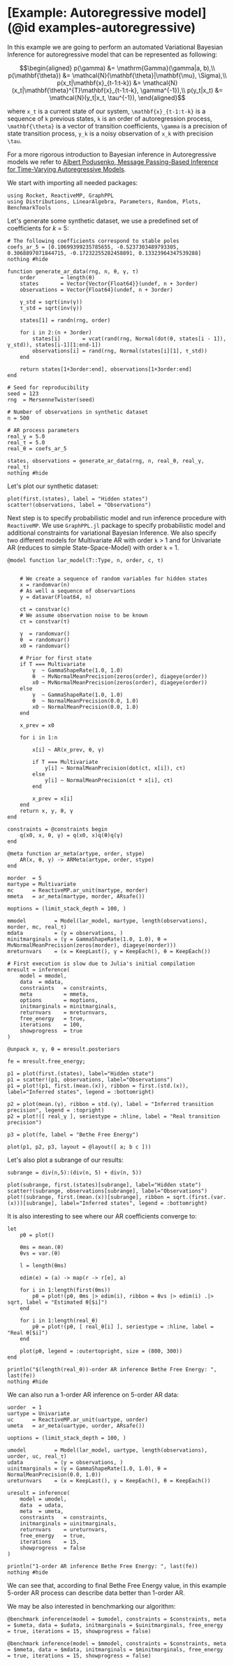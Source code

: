 # [Example: Autoregressive model](@id examples-autoregressive)

In this example we are going to perform an automated Variational Bayesian Inference for autoregressive model that can be represented as following:

```math
\begin{aligned}
p(\gamma) &= \mathrm{Gamma}(\gamma|a, b),\\
p(\mathbf{\theta}) &= \mathcal{N}(\mathbf{\theta}|\mathbf{\mu}, \Sigma),\\
p(x_t|\mathbf{x}_{t-1:t-k}) &= \mathcal{N}(x_t|\mathbf{\theta}^{T}\mathbf{x}_{t-1:t-k}, \gamma^{-1}),\\
p(y_t|x_t) &= \mathcal{N}(y_t|x_t, \tau^{-1}),
\end{aligned}
```

where ``x_t`` is a current state of our system, ``\mathbf{x}_{t-1:t-k}`` is a sequence of ``k`` previous states, ``k`` is an order of autoregression process, ``\mathbf{\theta}`` is a vector of transition coefficients, ``\gamma`` is a precision of state transition process, ``y_k`` is a noisy observation of ``x_k`` with precision ``\tau``.

For a more rigorous introduction to Bayesian inference in Autoregressive models we refer to [Albert Podusenko, Message Passing-Based Inference for Time-Varying Autoregressive Models](https://www.mdpi.com/1099-4300/23/6/683).

We start with importing all needed packages:

```@example ar
using Rocket, ReactiveMP, GraphPPL
using Distributions, LinearAlgebra, Parameters, Random, Plots, BenchmarkTools
```

Let's generate some synthetic dataset, we use a predefined set of coefficients for $k$ = 5:

```@example ar
# The following coefficients correspond to stable poles
coefs_ar_5 = [0.10699399235785655, -0.5237303489793305, 0.3068897071844715, -0.17232255282458891, 0.13323964347539288]
nothing #hide
```

```@example ar
function generate_ar_data(rng, n, θ, γ, τ)
    order        = length(θ)
    states       = Vector{Vector{Float64}}(undef, n + 3order)
    observations = Vector{Float64}(undef, n + 3order)
    
    γ_std = sqrt(inv(γ))
    τ_std = sqrt(inv(γ))
    
    states[1] = randn(rng, order)
    
    for i in 2:(n + 3order)
        states[i]       = vcat(rand(rng, Normal(dot(θ, states[i - 1]), γ_std)), states[i-1][1:end-1])
        observations[i] = rand(rng, Normal(states[i][1], τ_std))
    end
    
    return states[1+3order:end], observations[1+3order:end]
end
```

```@example ar
# Seed for reproducibility
seed = 123
rng  = MersenneTwister(seed)

# Number of observations in synthetic dataset
n = 500

# AR process parameters
real_γ = 5.0
real_τ = 5.0
real_θ = coefs_ar_5

states, observations = generate_ar_data(rng, n, real_θ, real_γ, real_τ)
nothing #hide
```

Let's plot our synthetic dataset:

```@example ar
plot(first.(states), label = "Hidden states")
scatter!(observations, label = "Observations")
```

Next step is to specify probabilistic model and run inference procedure with `ReactiveMP`. We use `GraphPPL.jl` package to specify probabilistic model and additional constraints for variational Bayesian Inference. We also specify two different models for Multivariate AR with order ``k`` > 1 and for Univariate AR (reduces to simple State-Space-Model) with order ``k`` = 1.

```@example ar
@model function lar_model(T::Type, n, order, c, τ)
    
     
    # We create a sequence of random variables for hidden states
    x = randomvar(n)
    # As well a sequence of observartions
    y = datavar(Float64, n)
    
    ct = constvar(c)
    # We assume observation noise to be known
    cτ = constvar(τ)
    
    γ  = randomvar()
    θ  = randomvar()
    x0 = randomvar()
    
    # Prior for first state
    if T === Multivariate
        γ  ~ GammaShapeRate(1.0, 1.0)
        θ  ~ MvNormalMeanPrecision(zeros(order), diageye(order))
        x0 ~ MvNormalMeanPrecision(zeros(order), diageye(order))
    else
        γ  ~ GammaShapeRate(1.0, 1.0)
        θ  ~ NormalMeanPrecision(0.0, 1.0)
        x0 ~ NormalMeanPrecision(0.0, 1.0)
    end
    
    x_prev = x0
    
    for i in 1:n
        
        x[i] ~ AR(x_prev, θ, γ) 
        
        if T === Multivariate
            y[i] ~ NormalMeanPrecision(dot(ct, x[i]), cτ)
        else
            y[i] ~ NormalMeanPrecision(ct * x[i], cτ)
        end
        
        x_prev = x[i]
    end
    return x, y, θ, γ
end
```

```@example ar
constraints = @constraints begin 
    q(x0, x, θ, γ) = q(x0, x)q(θ)q(γ)
end
```

```@example ar
@meta function ar_meta(artype, order, stype)
    AR(x, θ, γ) -> ARMeta(artype, order, stype)
end
```

```@example ar
morder  = 5
martype = Multivariate
mc      = ReactiveMP.ar_unit(martype, morder)
mmeta   = ar_meta(martype, morder, ARsafe())

moptions = (limit_stack_depth = 100, )

mmodel         = Model(lar_model, martype, length(observations), morder, mc, real_τ)
mdata          = (y = observations, )
minitmarginals = (γ = GammaShapeRate(1.0, 1.0), θ = MvNormalMeanPrecision(zeros(morder), diageye(morder)))
mreturnvars    = (x = KeepLast(), γ = KeepEach(), θ = KeepEach())

# First execution is slow due to Julia's initial compilation 
mresult = inference(
    model = mmodel, 
    data  = mdata,
    constraints   = constraints,
    meta          = mmeta,
    options       = moptions,
    initmarginals = minitmarginals,
    returnvars    = mreturnvars,
    free_energy   = true,
    iterations    = 100, 
    showprogress  = true
)
```

```@example ar
@unpack x, γ, θ = mresult.posteriors

fe = mresult.free_energy;
```

```@example ar
p1 = plot(first.(states), label="Hidden state")
p1 = scatter!(p1, observations, label="Observations")
p1 = plot!(p1, first.(mean.(x)), ribbon = first.(std.(x)), label="Inferred states", legend = :bottomright)

p2 = plot(mean.(γ), ribbon = std.(γ), label = "Inferred transition precision", legend = :topright)
p2 = plot!([ real_γ ], seriestype = :hline, label = "Real transition precision")

p3 = plot(fe, label = "Bethe Free Energy")

plot(p1, p2, p3, layout = @layout([ a; b c ]))
```

Let's also plot a subrange of our results:

```@example ar
subrange = div(n,5):(div(n, 5) + div(n, 5))

plot(subrange, first.(states)[subrange], label="Hidden state")
scatter!(subrange, observations[subrange], label="Observations")
plot!(subrange, first.(mean.(x))[subrange], ribbon = sqrt.(first.(var.(x)))[subrange], label="Inferred states", legend = :bottomright)
```

It is also interesting to see where our AR coefficients converge to:

```@example ar
let
    pθ = plot()

    θms = mean.(θ)
    θvs = var.(θ)
    
    l = length(θms)

    edim(e) = (a) -> map(r -> r[e], a)

    for i in 1:length(first(θms))
        pθ = plot!(pθ, θms |> edim(i), ribbon = θvs |> edim(i) .|> sqrt, label = "Estimated θ[$i]")
    end
    
    for i in 1:length(real_θ)
        pθ = plot!(pθ, [ real_θ[i] ], seriestype = :hline, label = "Real θ[$i]")
    end
    
    plot(pθ, legend = :outertopright, size = (800, 300))
end
```

```@example ar
println("$(length(real_θ))-order AR inference Bethe Free Energy: ", last(fe))
nothing #hide
```

We can also run a 1-order AR inference on 5-order AR data:

```@example ar
uorder  = 1
uartype = Univariate
uc      = ReactiveMP.ar_unit(uartype, uorder)
umeta   = ar_meta(uartype, uorder, ARsafe())

uoptions = (limit_stack_depth = 100, )

umodel         = Model(lar_model, uartype, length(observations), uorder, uc, real_τ)
udata          = (y = observations, )
uinitmarginals = (γ = GammaShapeRate(1.0, 1.0), θ = NormalMeanPrecision(0.0, 1.0))
ureturnvars    = (x = KeepLast(), γ = KeepEach(), θ = KeepEach())

uresult = inference(
    model = umodel, 
    data  = udata,
    meta  = umeta,
    constraints   = constraints,
    initmarginals = uinitmarginals,
    returnvars    = ureturnvars,
    free_energy   = true,
    iterations    = 15, 
    showprogress  = false
)
```

```@example ar
println("1-order AR inference Bethe Free Energy: ", last(fe))
nothing #hide
```

We can see that, according to final Bethe Free Energy value, in this example 5-order AR process can describe data better than 1-order AR.

We may be also interested in benchmarking our algorithm:

```@example ar
@benchmark inference(model = $umodel, constraints = $constraints, meta = $umeta, data = $udata, initmarginals = $uinitmarginals, free_energy = true, iterations = 15, showprogress = false)
```

```@example ar
@benchmark inference(model = $mmodel, constraints = $constraints, meta = $mmeta, data = $mdata, initmarginals = $minitmarginals, free_energy = true, iterations = 15, showprogress = false)
```
